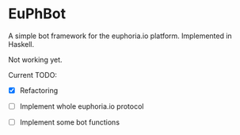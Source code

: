 EuPhBot
=========

A simple bot framework for the euphoria.io platform.
Implemented in Haskell.

Not working yet. 

Current TODO:
  * [x] Refactoring
  * [ ] Implement whole euphoria.io protocol
  * [ ] Implement some bot functions

